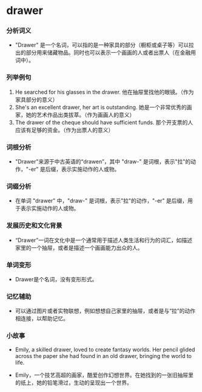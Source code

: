 # drawer

### 分析词义

  

*   "Drawer" 是一个名词，可以指的是一种家具的部分（橱柜或桌子等）可以拉出的部分用来储藏物品。同时也可以表示一个画画的人或者出票人（在金融用词中）。

  

### 列举例句

  

1.  He searched for his glasses in the drawer. 他在抽屉里找他的眼镜。（作为家具部分的意义）
2.  She's an excellent drawer, her art is outstanding. 她是一个非常优秀的画家，她的艺术作品出类拔萃。（作为画画人的意义）
3.  The drawer of the cheque should have sufficient funds. 那个开支票的人应该有足够的资金。（作为出票人的意义）

  

### 词根分析

  

*   "Drawer"来源于中古英语的“drawen”，其中 "draw-" 是词根，表示"拉"的动作，"-er" 是后缀，表示实施动作的人或物。

  

### 词缀分析

  

*   在单词 "drawer" 中，"draw-" 是词根，表示"拉"的动作，"-er" 是后缀，用于表示实施动作的人或物。

  

### 发展历史和文化背景

  

*   “Drawer”一词在文化中是一个通常用于描述人类生活和行为的词汇，如描述家里的一个抽屉，或者是描述一个画画能力出众的人。

  

### 单词变形

  

*   Drawer是个名词，没有变形形式。

  

### 记忆辅助

  

*   可以通过图片或者实物联想，例如想想自己家里的抽屉，或者是与“拉”的动作相连接，以帮助记忆。

  

### 小故事

  

*   Emily, a skilled drawer, loved to create fantasy worlds. Her pencil glided across the paper she had found in an old drawer, bringing the world to life.
    
      
    
*   Emily，一个技艺高超的画家，酷爱创作幻想世界。在她找到的一张旧抽屉里的纸上，她的铅笔滑过，生动的呈现出一个世界。
